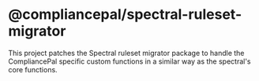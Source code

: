 # @compliancepal/spectral-ruleset-migrator

This project patches the Spectral ruleset migrator package to handle the CompliancePal specific custom functions in a similar way as the spectral's core functions.
